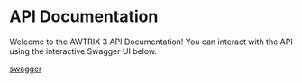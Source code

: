 # API Documentation

Welcome to the AWTRIX 3 API Documentation! 
You can interact with the API using the interactive Swagger UI below.

[swagger](https://galadril.github.io/awtrix3/swagger/awtrix3.swagger.yml)
